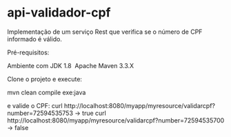 # api-validador-cpf
Implementação de um serviço Rest que verifica se o número de CPF informado é válido.

Pré-requisitos: 

Ambiente com JDK 1.8 
Apache Maven 3.3.X 

Clone o projeto e execute:

mvn clean compile exe:java

e valide o CPF:
curl http://localhost:8080/myapp/myresource/validarcpf\?number\=72594535753 -> true
curl http://localhost:8080/myapp/myresource/validarcpf\?number\=72594535700 -> false
